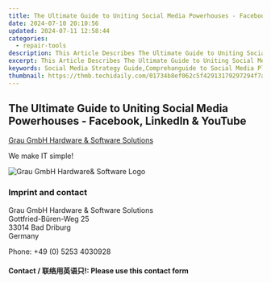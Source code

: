 ```yaml
---
title: The Ultimate Guide to Uniting Social Media Powerhouses - Facebook, LinkedIn & YouTube
date: 2024-07-10 20:10:56
updated: 2024-07-11 12:58:44
categories:
  - repair-tools
description: This Article Describes The Ultimate Guide to Uniting Social Media Powerhouses - Facebook, LinkedIn & YouTube
excerpt: This Article Describes The Ultimate Guide to Uniting Social Media Powerhouses - Facebook, LinkedIn & YouTube
keywords: Social Media Strategy Guide,Comprehanguide to Social Media Platforms,How To Unite Facebook LinkedIn YouTube,Social Media Integration Tactics,Multi-Platform Social Media Marketing,Cross-Social Media Campaigns Guide,Effective Social Networking Strategies
thumbnail: https://thmb.techidaily.com/01734b8ef062c5f42913179297294f7a33898d76f5f56b23f4fc2e8e00dd6cb9.jpg
---
```


## The Ultimate Guide to Uniting Social Media Powerhouses - Facebook, LinkedIn & YouTube

[Grau GmbH Hardware & Software Solutions](https://main.grauonline.de/)

We make IT simple!

![Grau GmbH Hardware& Software Logo](https://main.grauonline.de/wp-content/uploads/2021/05/output-onlinepngtools.png)

### Imprint and contact

 Grau GmbH Hardware & Software Solutions  
 Gottfried-Büren-Weg 25  
 33014 Bad Driburg  
 Germany

Phone: +49 (0) 5253 4030928

#### Contact / 联络用英语只!: Please use this contact form

<ins class="adsbygoogle"
     style="display:block"
     data-ad-format="autorelaxed"
     data-ad-client="ca-pub-7571918770474297"
     data-ad-slot="1223367746"></ins>



<ins class="adsbygoogle"
     style="display:block"
     data-ad-client="ca-pub-7571918770474297"
     data-ad-slot="8358498916"
     data-ad-format="auto"
     data-full-width-responsive="true"></ins>

